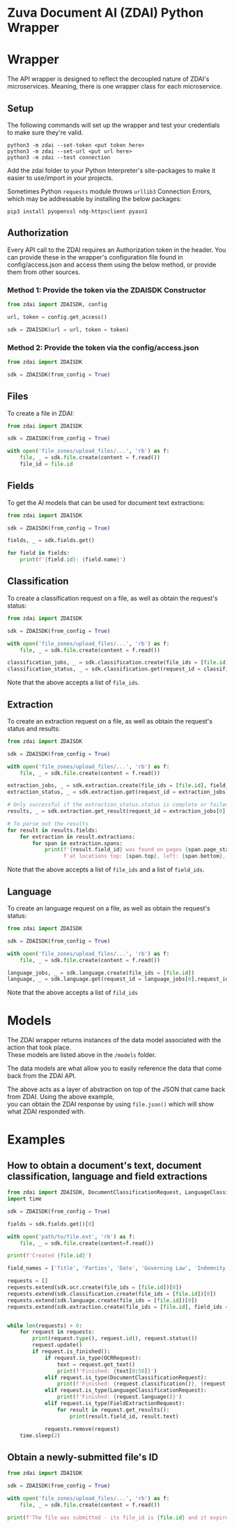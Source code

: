 # Zuva Document AI (ZDAI) Python Wrapper

# Wrapper

The API wrapper is designed to reflect the decoupled nature of ZDAI's microservices. Meaning, there is one wrapper 
class for each microservice.

## Setup

The following commands will set up the wrapper and test your credentials to make sure they're valid.

```terminal
python3 -m zdai --set-token <put token here>
python3 -m zdai --set-url <put url here>
python3 -m zdai --test connection
```

Add the zdai folder to your Python Interpreter's site-packages to make it easier to use/import in your projects.

Sometimes Python ```requests``` module throws ```urllib3``` Connection Errors, which may be addressable by installing
the below packages:

```pip3 install pyopenssl ndg-httpsclient pyasn1```

## Authorization

Every API call to the ZDAI requires an Authorization token in the header. You can provide these in the wrapper's
configuration file found in config/access.json and access them using the below method, or provide them from other sources.

### Method 1: Provide the token via the ZDAISDK Constructor

```python
from zdai import ZDAISDK, config

url, token = config.get_access()

sdk = ZDAISDK(url = url, token = token)
```

### Method 2: Provide the token via the config/access.json

```python
from zdai import ZDAISDK

sdk = ZDAISDK(from_config = True)
```

## Files

To create a file in ZDAI:

```python
from zdai import ZDAISDK

sdk = ZDAISDK(from_config = True)

with open('file_zones/upload_files/...', 'rb') as f:
    file, _ = sdk.file.create(content = f.read())
    file_id = file.id
```

## Fields
To get the AI models that can be used for document text extractions:

```python
from zdai import ZDAISDK

sdk = ZDAISDK(from_config = True)

fields, _ = sdk.fields.get()

for field in fields:
    print(f'{field.id}: {field.name}')
```

## Classification

To create a classification request on a file, as well as obtain the request's status:

```python
from zdai import ZDAISDK

sdk = ZDAISDK(from_config = True)

with open('file_zones/upload_files/...', 'rb') as f:
    file, _ = sdk.file.create(content = f.read())

classification_jobs, _ = sdk.classification.create(file_ids = [file.id])
classification_status, _ = sdk.classification.get(request_id = classification_jobs[0].request_id)
```

Note that the above accepts a list of ```file_ids```.

## Extraction

To create an extraction request on a file, as well as obtain the request's status and results:

```python
from zdai import ZDAISDK

sdk = ZDAISDK(from_config = True)

with open('file_zones/upload_files/...', 'rb') as f:
    file, _ = sdk.file.create(content = f.read())

extraction_jobs, _ = sdk.extraction.create(file_ids = [file.id], field_ids = ['<field_id>', '<field_id>'])
extraction_status, _ = sdk.extraction.get(request_id = extraction_jobs[0].request_id)

# Only successful if the extraction_status.status is complete or failed
results, _ = sdk.extraction.get_result(request_id = extraction_jobs[0].request_id)

# To parse out the results
for result in results.fields:
    for extraction in result.extractions:
        for span in extraction.spans:
            print(f'{result.field_id} was found on pages {span.page_start} to {span.page_end}, '
                  f'at locations top: {span.top}, left: {span.bottom}, bottom: {span.bottom}, right: {span.right}')
```

Note that the above accepts a list of ```file_ids``` and a list of ```field_ids```.

## Language

To create an language request on a file, as well as obtain the request's status:

```python
from zdai import ZDAISDK

sdk = ZDAISDK(from_config = True)

with open('file_zones/upload_files/...', 'rb') as f:
    file, _ = sdk.file.create(content = f.read())

language_jobs, _ = sdk.language.create(file_ids = [file.id])
language, _ = sdk.language.get(request_id = language_jobs[0].request_id)
```

Note that the above accepts a list of ```fild_ids```

# Models

The ZDAI wrapper returns instances of the data model associated with the action that took place.  
These models are listed above in the ```/models``` folder.

The data models are what allow you to easily reference the data that come back from the ZDAI API.

The above acts as a layer of abstraction on top of the JSON that came back from ZDAI. Using the above example,  
you can obtain the ZDAI response by using ```file.json()``` which will show what ZDAI responded with.

# Examples

## How to obtain a document's text, document classification, language and field extractions

```python
from zdai import ZDAISDK, DocumentClassificationRequest, LanguageClassificationRequest, OCRRequest, FieldExtractionRequest
import time

sdk = ZDAISDK(from_config = True)

fields = sdk.fields.get()[0]

with open('path/to/file.ext', 'rb') as f:
    file, _ = sdk.file.create(content=f.read())

print(f'Created {file.id}')

field_names = ['Title', 'Parties', 'Date', 'Governing Law', 'Indemnity']

requests = []
requests.extend(sdk.ocr.create(file_ids = [file.id])[0])
requests.extend(sdk.classification.create(file_ids = [file.id])[0])
requests.extend(sdk.language.create(file_ids = [file.id])[0])
requests.extend(sdk.extraction.create(file_ids = [file.id], field_ids = [f.id for f in fields if f.name in field_names])[0])


while len(requests) > 0:
    for request in requests:
        print(request.type(), request.id(), request.status())
        request.update()
        if request.is_finished():
            if request.is_type(OCRRequest):
                text = request.get_text()
                print(f'Finished: {text[0:50]}')
            elif request.is_type(DocumentClassificationRequest):
                print(f'Finished: {request.classification()}, {request.is_contract()}')
            elif request.is_type(LanguageClassificationRequest):
                print(f'Finished: {request.language()}')
            elif request.is_type(FieldExtractionRequest):
                for result in request.get_results():
                    print(result.field_id, result.text)

            requests.remove(request)
    time.sleep(2)
```

## Obtain a newly-submitted file's ID

```python
from zdai import ZDAISDK

sdk = ZDAISDK(from_config = True)

with open('file_zones/upload_files/...', 'rb') as f:
    file, _ = sdk.file.create(content = f.read())

print(f'The file was submitted - its file_id is {file.id} and it expires on {file.expiration}')
```
